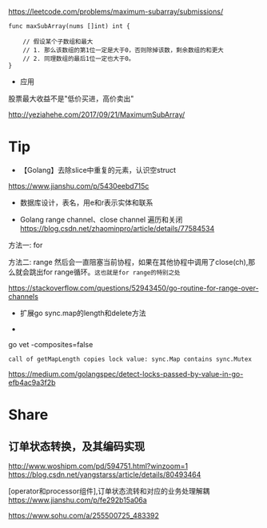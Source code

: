 



https://leetcode.com/problems/maximum-subarray/submissions/


```
func maxSubArray(nums []int) int {
    
    // 假设某个子数组和最大
    // 1. 那么该数组的第1位一定是大于0，否则除掉该数，剩余数组的和更大
    // 2. 同理数组的最后1位一定也大于0。
}
```

* 应用

股票最大收益不是"低价买进，高价卖出"

http://yeziahehe.com/2017/09/21/MaximumSubArray/



# Tip

* 【Golang】去除slice中重复的元素，认识空struct

https://www.jianshu.com/p/5430eebd715c

* 数据库设计，表名，用e和r表示实体和联系

* Golang range channel、close channel 遍历和关闭
https://blog.csdn.net/zhaominpro/article/details/77584534

方法一: for

方法二: range
然后会一直阻塞当前协程，如果在其他协程中调用了close(ch),那么就会跳出for range循环。`这也就是for range的特别之处`

https://stackoverflow.com/questions/52943450/go-routine-for-range-over-channels

* 扩展go sync.map的length和delete方法


*
go vet -composites=false

`call of getMapLength copies lock value: sync.Map contains sync.Mutex`

https://medium.com/golangspec/detect-locks-passed-by-value-in-go-efb4ac9a3f2b


# Share

## 订单状态转换，及其编码实现

http://www.woshipm.com/pd/594751.html?winzoom=1
https://blog.csdn.net/yangstarss/article/details/80493464

[operator和processor组件],订单状态流转和对应的业务处理解耦
https://www.jianshu.com/p/fe292b15a06a

https://www.sohu.com/a/255500725_483392

